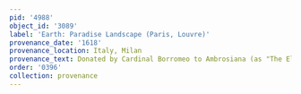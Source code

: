 ```yaml
---
pid: '4988'
object_id: '3089'
label: 'Earth: Paradise Landscape (Paris, Louvre)'
provenance_date: '1618'
provenance_location: Italy, Milan
provenance_text: Donated by Cardinal Borromeo to Ambrosiana (as "The Element of Earth")
order: '0396'
collection: provenance
---
```

